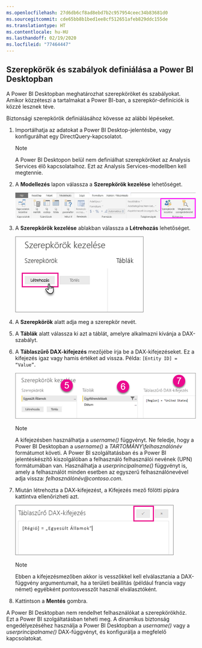 ```yaml
---
ms.openlocfilehash: 27d6db6cf8ad8ebd7b2c957954ceec34b83681d0
ms.sourcegitcommit: cde65bb8b1bed1ee8cf512651afeb829ddc155de
ms.translationtype: HT
ms.contentlocale: hu-HU
ms.lasthandoff: 02/19/2020
ms.locfileid: "77464447"
---
```

## <a name="define-roles-and-rules-in-power-bi-desktop"></a>Szerepkörök és szabályok definiálása a Power BI Desktopban
A Power BI Desktopban meghatározhat szerepköröket és szabályokat. Amikor közzéteszi a tartalmakat a Power BI-ban, a szerepkör-definíciók is közzé lesznek téve.

Biztonsági szerepkörök definiálásához kövesse az alábbi lépéseket.

1. Importálhatja az adatokat a Power BI Desktop-jelentésbe, vagy konfigurálhat egy DirectQuery-kapcsolatot.
   
   > [!NOTE]
   > A Power BI Desktopon belül nem definiálhat szerepköröket az Analysis Services élő kapcsolataihoz. Ezt az Analysis Services-modellben kell megtennie.
   > 
   > 
2. A **Modellezés** lapon válassza a **Szerepkörök kezelése** lehetőséget.
   
   ![A Szerepkörök kezelése lehetőség kiválasztása](./media/rls-desktop-define-roles/powerbi-desktop-security.png)
3. A **Szerepkörök kezelése** ablakban válassza a **Létrehozás** lehetőséget.
   
   ![A Létrehozás lehetőség kiválasztása](./media/rls-desktop-define-roles/powerbi-desktop-security-create-role.png)
4. A **Szerepkörök** alatt adja meg a szerepkör nevét. 
5. A **Táblák** alatt válassza ki azt a táblát, amelyre alkalmazni kívánja a DAX-szabályt.
6. A **Táblaszűrő DAX-kifejezés** mezőjébe írja be a DAX-kifejezéseket. Ez a kifejezés igaz vagy hamis értéket ad vissza. Példa: ```[Entity ID] = “Value”```.
      
   ![A Szerepkörök kezelése ablak](./media/rls-desktop-define-roles/powerbi-desktop-security-create-rule.png)

   > [!NOTE]
   > A kifejezésben használhatja a *username()* függvényt. Ne feledje, hogy a Power BI Desktopban a *username()* a *TARTOMÁNY\felhasználónév* formátumot követi. A Power BI szolgáltatásban és a Power BI jelentéskészítő kiszolgálóban a felhasználó felhasználói nevének (UPN) formátumában van. Használhatja a *userprincipalname()* függvényt is, amely a felhasználót minden esetben az egyszerű felhasználónevével adja vissza: *felhasználónév\@contoso.com*.
   > 
   > 

7. Miután létrehozta a DAX-kifejezést, a Kifejezés mező fölötti pipára kattintva ellenőrizheti azt.
      
   ![DAX-kifejezés ellenőrzése](./media/rls-desktop-define-roles/powerbi-desktop-security-validate-dax.png)
   
   > [!NOTE]
   > Ebben a kifejezésmezőben akkor is vesszőkkel kell elválasztania a DAX-függvény argumentumait, ha a területi beállítás (például francia vagy német) egyébként pontosvesszőt használ elválasztóként. 
   >
   >
   
8. Kattintson a **Mentés** gombra.

A Power BI Desktopban nem rendelhet felhasználókat a szerepkörökhöz. Ezt a Power BI szolgáltatásban teheti meg. A dinamikus biztonság engedélyezéséhez használja a Power BI Desktopban a *username()* vagy a *userprincipalname()* DAX-függvényt, és konfigurálja a megfelelő kapcsolatokat. 

